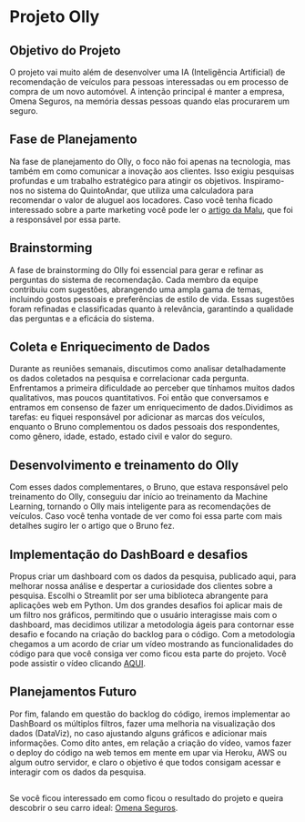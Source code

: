# Projeto Olly

## Objetivo do Projeto

O projeto vai muito além de desenvolver uma IA (Inteligência Artificial) de recomendação de veículos para pessoas interessadas ou em processo de compra de um novo automóvel. A intenção principal é manter a empresa, 
Omena Seguros, na memória dessas pessoas quando elas procurarem um seguro.

## Fase de Planejamento

Na fase de planejamento do Olly, o foco não foi apenas na tecnologia, mas também em como comunicar a inovação aos clientes. Isso exigiu pesquisas profundas e um trabalho estratégico para atingir os objetivos. 
Inspiramo-nos no sistema do QuintoAndar, que utiliza uma calculadora para recomendar o valor de aluguel aos locadores. Caso você tenha ficado interessado sobre a parte marketing você pode ler o [artigo da Malu](https://www.linkedin.com/pulse/estrat%C3%A9gia-de-marketing-utilizada-olly-o-assistente-maria-luiza-1dzof/?trackingId=afEany0LTeSHt07VOTXpiQ%3D%3D), que foi a responsável por essa parte.

## Brainstorming 

A fase de brainstorming do Olly foi essencial para gerar e refinar as perguntas do sistema de recomendação. Cada membro da equipe contribuiu com sugestões, abrangendo uma ampla gama de temas, incluindo gostos pessoais 
e preferências de estilo de vida. Essas sugestões foram refinadas e classificadas quanto à relevância, garantindo a qualidade das perguntas e a eficácia do sistema.

## Coleta e Enriquecimento de Dados

Durante as reuniões semanais, discutimos como analisar detalhadamente os dados coletados na pesquisa e correlacionar cada pergunta. Enfrentamos a primeira dificuldade ao perceber que tínhamos muitos dados qualitativos,
mas poucos quantitativos. Foi então que conversamos e entramos em consenso de fazer um enriquecimento de dados.Dividimos as tarefas: eu fiquei responsável por adicionar as marcas dos veículos, enquanto o Bruno 
complementou os dados pessoais dos respondentes, como gênero, idade, estado, estado civil e valor do seguro.

## Desenvolvimento e treinamento do Olly

Com esses dados complementares, o Bruno, que estava responsável pelo treinamento do Olly, conseguiu dar início ao treinamento da Machine Learning, tornando o Olly mais inteligente para as recomendações de veículos. 
Caso você tenha vontade de ver como foi essa parte com mais detalhes sugiro ler o artigo que o Bruno fez.

## Implementação do DashBoard e desafios

Propus criar um dashboard com os dados da pesquisa, publicado aqui, para melhorar nossa análise e despertar a curiosidade dos clientes sobre a pesquisa. Escolhi o Streamlit por ser uma biblioteca abrangente para 
aplicações web em Python. Um dos grandes desafios foi aplicar mais de um filtro nos gráficos, permitindo que o usuário interagisse mais com o dashboard, mas decidimos utilizar a metodologia ágeis para contornar 
esse desafio e focando na criação do backlog para o código. Com a metodologia chegamos a um acordo de criar um vídeo mostrando as funcionalidades do código para que você consiga ver como ficou esta parte do projeto. Você pode assistir o vídeo clicando [AQUI](https://www.loom.com/share/9849b246949c4c349df4833a374f8471?sid=5382641b-796a-4f6b-9903-287a547d59a3).

## Planejamentos Futuro

Por fim, falando em questão do backlog do código, iremos implementar ao DashBoard os múltiplos filtros, fazer uma melhoria na visualização dos dados (DataViz), no caso ajustando alguns gráficos e adicionar mais 
informações. Como dito antes, em relação a criação do vídeo, vamos fazer o deploy do código na web temos em mente em upar via Heroku, AWS ou algum outro servidor, e claro o objetivo é que todos consigam acessar e 
interagir com os dados da pesquisa.

## 

Se você ficou interessado em como ficou o resultado do projeto e queira descobrir o seu carro ideal: [Omena Seguros](https://carroideal.omenaseguros.com/
).
